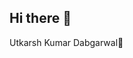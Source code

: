 ## Hi there 👋
Utkarsh Kumar Dabgarwal🙋
<!--
**karshhkr/karshhkr** is a ✨ _special_ ✨ repository because its `README.md` (this file) appears on your GitHub profile.

Here are some ideas to get you started: Open Source Projects

- 🔭 I’m currently working on ... Building Java Backend Application
- 🌱 I’m currently learning ... Java-based backend application built using Spring Boot for developing robust and scalable REST APIs
                                      Core Java, Adv Java, Spring Boot,Microservices,Hibernate,Postgresql,REST API's
- 👯 I’m looking to collaborate on ... Open Source Projects
- 🤔 I’m looking for help with ... Collaboration with Open Source Projects
- 💬 Ask me about ...Java Development (Core Java, Collections, Multithreading)
                      Backend Development with Spring Boot
                      RESTful API Design & Development
                      Database Management (MySQL, PostgreSQL)
                      Microservices Architecture
                      System Design Basics
                      Problem Solving & DSA
                      Version Control (Git, GitHub)
- 📫 How to reach me: ... 📩:-Utkarshkumardabgarwal@gmail.com/ 🤳:-+91 7408578131
- 😄 Pronouns: ...he/him
- ⚡ Fun fact: ...
-->

